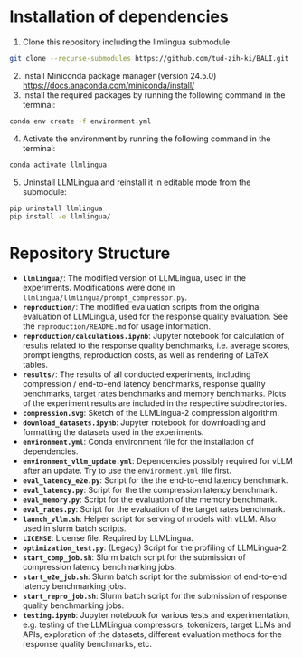 # Installation of dependencies

1. Clone this repository including the llmlingua submodule:
```bash
git clone --recurse-submodules https://github.com/tud-zih-ki/BALI.git
```
2. Install Miniconda package manager (version 24.5.0) https://docs.anaconda.com/miniconda/install/
3. Install the required packages by running the following command in the terminal:
```bash
conda env create -f environment.yml
```
4. Activate the environment by running the following command in the terminal:
```bash
conda activate llmlingua
```
5. Uninstall LLMLingua and reinstall it in editable mode from the submodule:
```bash
pip uninstall llmlingua
pip install -e llmlingua/
```

# Repository Structure
- **`llmlingua/`**: The modified version of LLMLingua, used in the experiments. Modifications were done in `llmlingua/llmlingua/prompt_compressor.py`.
- **`reproduction/`**: The modified evaluation scripts from the original evaluation of LLMLingua, used for the response quality evaluation. See the `reproduction/README.md` for usage information.
- **`reproduction/calculations.ipynb`**: Jupyter notebook for calculation of results related to the response quality benchmarks, i.e. average scores, prompt lengths, reproduction costs, as well as rendering of LaTeX tables.
- **`results/`**: The results of all conducted experiments, including compression / end-to-end latency benchmarks, response quality benchmarks, target rates benchmarks and memory benchmarks. Plots of the experiment results are included in the respective subdirectories.
- **`compression.svg`**: Sketch of the LLMLingua-2 compression algorithm.
- **`download_datasets.ipynb`**: Jupyter notebook for downloading and formatting the datasets used in the experiments.
- **`environment.yml`**: Conda environment file for the installation of dependencies.
- **`environment_vllm_update.yml`**: Dependencies possibly required for vLLM after an update. Try to use the `environment.yml` file first.
- **`eval_latency_e2e.py`**: Script for the the end-to-end latency benchmark.
- **`eval_latency.py`**: Script for the the compression latency benchmark.
- **`eval_memory.py`**: Script for the evaluation of the memory benchmark.
- **`eval_rates.py`**: Script for the evaluation of the target rates benchmark.
- **`launch_vllm.sh`**: Helper script for serving of models with vLLM. Also used in slurm batch scripts.
- **`LICENSE`**: License file. Required by LLMLingua.
- **`optimization_test.py`**: (Legacy) Script for the profiling of LLMLingua-2.
- **`start_comp_job.sh`**: Slurm batch script for the submission of compression latency benchmarking jobs.
- **`start_e2e_job.sh`**: Slurm batch script for the submission of end-to-end latency benchmarking jobs.
- **`start_repro_job.sh`**: Slurm batch script for the submission of response quality benchmarking jobs.
- **`testing.ipynb`**: Jupyter notebook for various tests and experimentation, e.g. testing of the LLMLingua compressors, tokenizers, target LLMs and APIs, exploration of the datasets, different evaluation methods for the response quality benchmarks, etc.